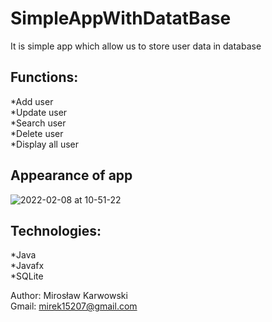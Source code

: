 # SimpleAppWithDatatBase</br>
It is simple app which allow us to store user data in database</br>

## Functions:</br>
*Add user </br>
*Update user </br>
*Search user</br>
*Delete user</br>
*Display all user</br>

## Appearance of app
![2022-02-08 at 10-51-22](https://user-images.githubusercontent.com/62155678/152968402-f3582c34-a7c5-48f0-b6d5-f8d80e3a31fc.png)

## Technologies:
*Java</br>
*Javafx</br>
*SQLite</br>

Author: Mirosław Karwowski</br>
Gmail: mirek15207@gmail.com</br>
